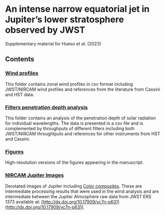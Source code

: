 # An intense narrow equatorial jet in Jupiter’s lower stratosphere observed by JWST #

Supplementary material for Hueso et al. (2023)

## Contents ##


### [Wind profiles](Wind%20profiles) ###
This folder contains zonal wind profiles in csv format including JWST/NIRCAM wind profiles and references from the literature from Cassini and HST data.

### [Filters penetration depth analysis](Filters%20penetration%20depth%20analysis) ###
This folder contains an analysis of the penetration depth of solar radiation for individual wavelengths. The data is presented in a csv file and is complemented by throughputs of different filters including both JWST/NIRCAM throughtputs and references for other instruments from HST and Cassini.

### [Figures](Figures) ###
High-resolution versions of the figures appearing in the manuscript.

### [NIRCAM Jupiter Images](NIRCAM%20Jupiter%20Images) ###
Derotated images of Jupiter including [Color composites](https://github.com/JWSTGiantPlanets/Jupiter-Atmosphere-NIRCAM/tree/main/NIRCAM%20Jupiter%20Images/Color%20composites). These are intermediate processing results that were used in the wind analysis and are intermediate between the Jupiter Atmosphere raw data from JWST ERS 1373 available at: [http://dx.doi.org/10.17909/vc7n-p631](http://dx.doi.org/10.17909/vc7n-p631).
